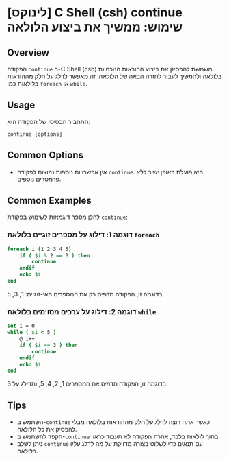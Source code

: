 # [לינוקס] C Shell (csh) continue שימוש: ממשיך את ביצוע הלולאה

## Overview
הפקודה `continue` ב-C Shell (csh) משמשת להפסיק את ביצוע ההוראות הנוכחיות בלולאה ולהמשיך לעבור לחזרה הבאה של הלולאה. זה מאפשר לדלג על חלק מההוראות בלולאות כמו `foreach` או `while`.

## Usage
התחביר הבסיסי של הפקודה הוא:
```
continue [options]
```

## Common Options
- אין אפשרויות נוספות נפוצות לפקודה `continue`. היא פועלת באופן ישיר ללא פרמטרים נוספים.

## Common Examples
להלן מספר דוגמאות לשימוש בפקודת `continue`:

### דוגמה 1: דילוג על מספרים זוגיים בלולאת `foreach`
```csh
foreach i (1 2 3 4 5)
    if ( $i % 2 == 0 ) then
        continue
    endif
    echo $i
end
```
בדוגמה זו, הפקודה תדפיס רק את המספרים האי-זוגיים: 1, 3, 5.

### דוגמה 2: דילוג על ערכים מסוימים בלולאת `while`
```csh
set i = 0
while ( $i < 5 )
    @ i++
    if ( $i == 3 ) then
        continue
    endif
    echo $i
end
```
בדוגמה זו, הפקודה תדפיס את המספרים 1, 2, 4, 5, ותדילג על 3.

## Tips
- השתמש ב-`continue` כאשר אתה רוצה לדלג על חלק מההוראות בלולאה מבלי להפסיק את כל הלולאה.
- הקפד להשתמש ב-`continue` בתוך לולאות בלבד, אחרת הפקודה לא תעבוד כראוי.
- ניתן לשלב `continue` עם תנאים כדי לשלוט בצורה מדויקת על מה לדלג עליו בלולאה.